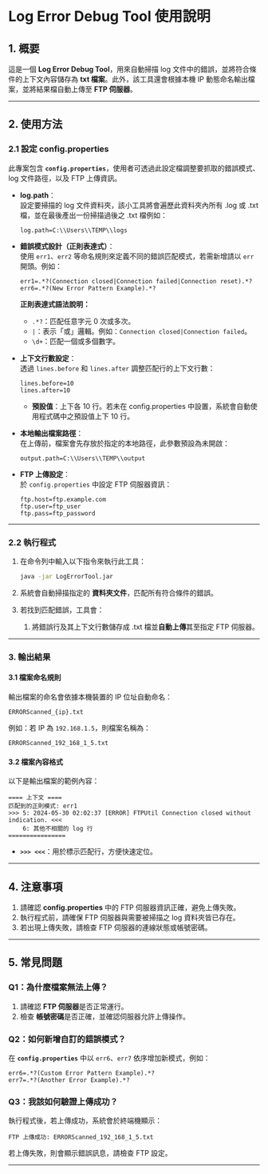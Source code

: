 # **Log Error Debug Tool 使用說明**

## **1. 概要**
這是一個 **Log Error Debug Tool**，用來自動掃描 log 文件中的錯誤，並將符合條件的上下文內容儲存為 **txt 檔案**。此外，該工具還會根據本機 IP 動態命名輸出檔案，並將結果檔自動上傳至 **FTP 伺服器**。

---

## **2. 使用方法**

### **2.1 設定 config.properties**
此專案包含 **`config.properties`**，使用者可透過此設定檔調整要抓取的錯誤模式、log 文件路徑，以及 FTP 上傳資訊。

- **log.path**：  
  設定要掃描的 log 文件資料夾，該小工具將會遍歷此資料夾內所有 .log 或 .txt 檔，並在最後產出一份掃描過後之 .txt 檔例如：
  ```properties
  log.path=C:\\Users\\TEMP\\logs
  ```

- **錯誤模式設計（正則表達式）**：  
  使用 `err1`、`err2` 等命名規則來定義不同的錯誤匹配模式，若需新增請以 `err` 開頭。例如：
  ```properties
  err1=.*?(Connection closed|Connection failed|Connection reset).*?
  err6=.*?(New Error Pattern Example).*?
  ```

  **正則表達式語法說明：**
   - `.*?`：匹配任意字元 0 次或多次。
   - `|`：表示「或」邏輯。例如：`Connection closed|Connection failed`。
   - `\d+`：匹配一個或多個數字。

- **上下文行數設定**：  
  透過 `lines.before` 和 `lines.after` 調整匹配行的上下文行數：
  ```properties
  lines.before=10
  lines.after=10
  ```
   - **預設值**：上下各 10 行。若未在 config.properties 中設置，系統會自動使用程式碼中之預設值上下 10 行。

- **本地輸出檔案路徑**：  
  在上傳前，檔案會先存放於指定的本地路徑，此參數預設為未開啟：
  ```properties
  output.path=C:\\Users\\TEMP\\output
  ```

- **FTP 上傳設定**：  
  於 `config.properties` 中設定 FTP 伺服器資訊：
  ```properties
  ftp.host=ftp.example.com
  ftp.user=ftp_user
  ftp.pass=ftp_password
  ```

---

### **2.2 執行程式**
1. 在命令列中輸入以下指令來執行此工具：
   ```bash
   java -jar LogErrorTool.jar
   ```

2. 系統會自動掃描指定的 **資料夾文件**，匹配所有符合條件的錯誤。

3. 若找到匹配錯誤，工具會：
   1. 將錯誤行及其上下文行數儲存成 .txt 檔並**自動上傳**其至指定 FTP 伺服器。
---

### **3. 輸出結果**

#### **3.1 檔案命名規則**
輸出檔案的命名會依據本機裝置的 IP 位址自動命名：
```
ERRORScanned_{ip}.txt
```
例如：若 IP 為 `192.168.1.5`，則檔案名稱為：
```
ERRORScanned_192_168_1_5.txt
```

#### **3.2 檔案內容格式**
以下是輸出檔案的範例內容：
```
==== 上下文 ====
匹配到的正則模式: err1
>>> 5: 2024-05-30 02:02:37 [ERROR] FTPUtil Connection closed without indication. <<<
    6: 其他不相關的 log 行
================
```
- **`>>> <<<`**：用於標示匹配行，方便快速定位。

---

## **4. 注意事項**
1. 請確認 **config.properties** 中的 FTP 伺服器資訊正確，避免上傳失敗。
2. 執行程式前，請確保 FTP 伺服器與需要被掃描之 log 資料夾皆已存在。
3. 若出現上傳失敗，請檢查 FTP 伺服器的連線狀態或帳號密碼。

---

## **5. 常見問題**

### **Q1：為什麼檔案無法上傳？**
1. 請確認 **FTP 伺服器**是否正常運行。
2. 檢查 **帳號密碼**是否正確，並確認伺服器允許上傳操作。

### **Q2：如何新增自訂的錯誤模式？**
在 **`config.properties`** 中以 `err6`、`err7` 依序增加新模式，例如：
```properties
err6=.*?(Custom Error Pattern Example).*?
err7=.*?(Another Error Example).*?
```

### **Q3：我該如何驗證上傳成功？**
執行程式後，若上傳成功，系統會於終端機顯示：
```
FTP 上傳成功: ERRORScanned_192_168_1_5.txt
```
若上傳失敗，則會顯示錯誤訊息，請檢查 FTP 設定。

---